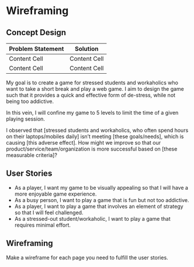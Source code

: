 # Wireframing

## Concept Design

| Problem Statement  | Solution |
| ------------- | ------------- |
| Content Cell  | Content Cell  |
| Content Cell  | Content Cell  |

My goal is to create a game for stressed students and workaholics who want to take a short break and play a web game. I aim to design the game such that it provides a quick and effective form of de-stress, while not being too addictive.

In this vein, I will confine my game to 5 levels to limit the time of a given playing session.

I observed that [stressed students and workaholics, who often spend hours on their laptops/mobiles daily] isn’t meeting [these goals/needs], which is causing [this adverse effect]. How might we improve so that our product/service/team/organization is more successful based on [these measurable criteria]?

## User Stories

- As a player, I want my game to be visually appealing so that I will have a more enjoyable game experience.
- As a busy person, I want to play a game that is fun but not too addictive.
- As a player, I want to play a game that involves an element of strategy so that I will feel challenged.
- As a stressed-out student/workaholic, I want to play a game that requires minimal effort.

## Wireframing

Make a wireframe for each page you need to fulfill the user stories.
